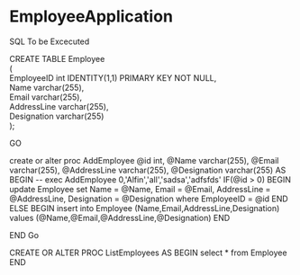# EmployeeApplication


SQL To be Excecuted


CREATE TABLE Employee  
(  
EmployeeID int IDENTITY(1,1) PRIMARY KEY NOT NULL,  
Name varchar(255),    
Email varchar(255),  
AddressLine varchar(255),  
Designation varchar(255)  
);  

GO

create or alter proc AddEmployee
@id int,
@Name varchar(255),
@Email varchar(255),
@AddressLine varchar(255),
@Designation varchar(255)
AS
BEGIN
-- exec AddEmployee 0,'Alfin','all','sadsa','adfsfds'
IF(@id > 0)
BEGIN
 update Employee set  Name = @Name, Email = @Email, AddressLine = @AddressLine, Designation = @Designation where EmployeeID = @id
END
ELSE
BEGIN
insert into Employee (Name,Email,AddressLine,Designation)
values (@Name,@Email,@AddressLine,@Designation)
END

END
Go

CREATE OR ALTER PROC ListEmployees
AS
BEGIN
select * from Employee
END


